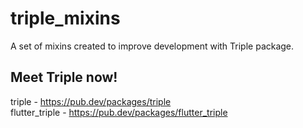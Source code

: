 # triple_mixins

A set of mixins created to improve development with Triple package.

## Meet Triple now!

triple - https://pub.dev/packages/triple \
flutter_triple - https://pub.dev/packages/flutter_triple
